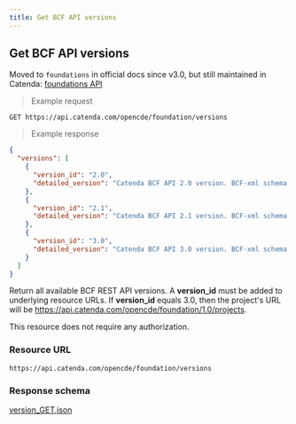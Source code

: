 ```yaml
---
title: Get BCF API versions
---
```


## Get BCF API versions

Moved to `foundations` in official docs since v3.0, but still maintained in Catenda:
[foundations API](https://github.com/buildingSMART/foundation-API/blob/release_1_0/schemas/versions_GET.json)

> Example request

```http
GET https://api.catenda.com/opencde/foundation/versions
```

> Example response

```json
{
  "versions": [
    {
      "version_id": "2.0",
      "detailed_version": "Catenda BCF API 2.0 version. BCF-xml schema version: 2.0. Documentation: https://api.catenda.com/developers/reference/bcf/2.0"
    },
    {
      "version_id": "2.1",
      "detailed_version": "Catenda BCF API 2.1 version. BCF-xml schema version: 2.1. Documentation: https://api.catenda.com/developers/reference/bcf/v2_1."
    },
    {
      "version_id": "3.0",
      "detailed_version": "Catenda BCF API 3.0 version. BCF-xml schema version: 3.0. Documentation: https://api.catenda.com/developers/reference/bcf/v3_0."
    }
  ]
}
```

Return all available BCF REST API versions. A **version_id** must be added to underlying resource URLs. If **version_id** equals 3.0, then the project's URL will be https://api.catenda.com/opencde/foundation/1.0/projects.

This resource does not require any authorization.

### Resource URL

`https://api.catenda.com/opencde/foundation/versions`

### Response schema

[version_GET.json](https://github.com/buildingSMART/foundation-API/blob/release_1_0/schemas/versions_GET.json)
